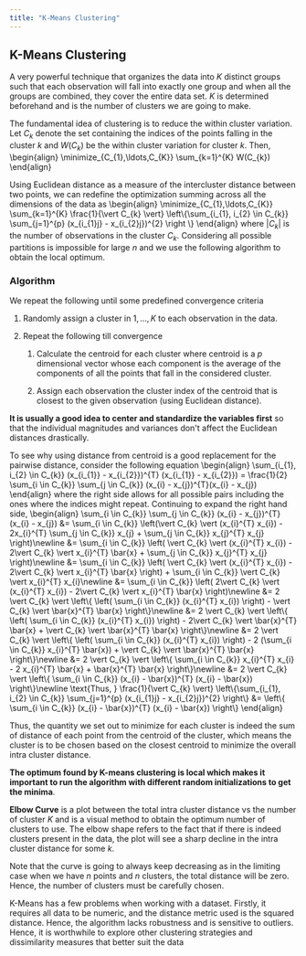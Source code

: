 ```yaml
---
title: "K-Means Clustering"
---
```


## K-Means Clustering

A very powerful technique that organizes the data into $K$ distinct groups such that each observation will fall into exactly one group and when all the groups are combined, they cover the entire data set. $K$ is determined beforehand and is the number of clusters we are going to make.


The fundamental idea of clustering is to reduce the within cluster variation. Let $C_{k}$ denote the set containing the indices of the points falling in the cluster $k$ and $W(C_{k})$ be the within cluster variation for cluster $k$. Then,
\begin{align}
        \minimize_{C_{1},\ldots,C_{K}} \sum_{k=1}^{K} W(C_{k})
    \end{align}

Using Euclidean distance as a measure of the intercluster distance between two points, we can redefine the optimization summing across all the dimensions of the data as
\begin{align}
        \minimize_{C_{1},\ldots,C_{K}} \sum_{k=1}^{K} \frac{1}{\vert C_{k} \vert} \left\\{\sum_{i_{1}, i_{2} \in C_{k}} \sum_{j=1}^{p} (x_{i_{1}j} - x_{i_{2}j})^{2} \right \\}
    \end{align}
where $\vert C_{k} \vert$ is the number of observations in the cluster $C_{k}$. Considering all possible partitions is impossible for large $n$ and we use the following algorithm to obtain the local optimum.

### Algorithm

We repeat the following until some predefined convergence criteria

1.  Randomly assign a cluster in $1, \ldots, K$ to each observation in the data.

2.  Repeat the following till convergence

    1.  Calculate the centroid for each cluster where centroid is a $p$ dimensional vector whose each component is the average of the components of all the points that fall in the considered cluster.

    2.  Assign each observation the cluster index of the centroid that is closest to the given observation (using Euclidean distance).

**It is usually a good idea to center and standardize the variables first** so that the individual magnitudes and variances don't affect the Euclidean distances drastically.

To see why using distance from centroid is a good replacement for the pairwise distance, consider the following equation
\begin{align}
        \sum_{i_{1}, i_{2} \in C_{k}} (x_{i_{1}} - x_{i_{2}})^{T} (x_{i_{1}} - x_{i_{2}}) = \frac{1}{2} \sum_{i \in C_{k}} \sum_{j \in C_{k}} (x_{i} - x_{j})^{T}(x_{i} - x_{j})
    \end{align}
where the right side allows for all possible pairs including the ones where the indices might repeat. Continuing to expand the right hand side,
\begin{align}
        \sum_{i \in C_{k}} \sum_{j \in C_{k}} (x_{i} - x_{j})^{T}(x_{i} - x_{j}) &= \sum_{i \in C_{k}} \left(\vert C_{k} \vert (x_{i}^{T} x_{i}) - 2x_{i}^{T} \sum_{j \in C_{k}} x_{j} + \sum_{j \in C_{k}} x_{j}^{T} x_{j} \right)\newline
        &= \sum_{i \in C_{k}} \left( \vert C_{k} \vert (x_{i}^{T} x_{i}) - 2\vert C_{k} \vert x_{i}^{T} \bar{x} + \sum_{j \in C_{k}} x_{j}^{T} x_{j} \right)\newline
        &= \sum_{i \in C_{k}} \left( \vert C_{k} \vert (x_{i}^{T} x_{i}) - 2\vert C_{k} \vert x_{i}^{T} \bar{x} \right) + \sum_{i \in C_{k}} \vert C_{k} \vert x_{i}^{T} x_{i}\newline
        &= \sum_{i \in C_{k}} \left( 2\vert C_{k} \vert (x_{i}^{T} x_{i}) - 2\vert C_{k} \vert x_{i}^{T} \bar{x} \right)\newline
        &= 2 \vert C_{k} \vert \left\\{ \left( \sum_{i \in C_{k}}  (x_{i}^{T} x_{i}) \right) - \vert C_{k} \vert \bar{x}^{T} \bar{x} \right\\}\newline
        &= 2 \vert C_{k} \vert \left\\{ \left( \sum_{i \in C_{k}}  (x_{i}^{T} x_{i}) \right) - 2\vert C_{k} \vert \bar{x}^{T} \bar{x} + \vert C_{k} \vert \bar{x}^{T} \bar{x} \right\\}\newline
        &= 2 \vert C_{k} \vert \left\\{ \left( \sum_{i \in C_{k}}  (x_{i}^{T} x_{i}) \right) - 2 (\sum_{i \in C_{k}} x_{i}^{T} \bar{x}) + \vert C_{k} \vert \bar{x}^{T} \bar{x} \right\\}\newline
        &= 2 \vert C_{k} \vert \left\\{ \sum_{i \in C_{k}}  x_{i}^{T} x_{i} - 2 x_{i}^{T} \bar{x} + \bar{x}^{T} \bar{x} \right\\}\newline
        &= 2 \vert C_{k} \vert \left\\{ \sum_{i \in C_{k}}  (x_{i} - \bar{x})^{T} (x_{i} - \bar{x}) \right\\}\newline
        \text{Thus, } \frac{1}{\vert C_{k} \vert} \left\\{\sum_{i_{1}, i_{2} \in C_{k}} \sum_{j=1}^{p} (x_{i_{1}j} - x_{i_{2}j})^{2} \right\\} &= \left\\{ \sum_{i \in C_{k}}  (x_{i} - \bar{x})^{T} (x_{i} - \bar{x}) \right\\}
    \end{align}

Thus, the quantity we set out to minimize for each cluster is indeed the sum of distance of each point from the centroid of the cluster, which means the cluster is to be chosen based on the closest centroid to minimize the overall intra cluster distance.


**The optimum found by K-means clustering is local which makes it important to run the algorithm with different random initializations to get the minima**.


**Elbow Curve** is a plot between the total intra cluster distance vs the number of cluster $K$ and is a visual method to obtain the optimum number of clusters to use. The elbow shape refers to the fact that if there is indeed clusters present in the data, the plot will see a sharp decline in the intra cluster distance for some $k$.

Note that the curve is going to always keep decreasing as in the limiting case when we have $n$ points and $n$ clusters, the total distance will be zero. Hence, the number of clusters must be carefully chosen.


K-Means has a few problems when working with a dataset. Firstly, it requires all data to be numeric, and the distance metric used is the squared distance. Hence, the algorithm lacks robustness and is sensitive to outliers. Hence, it is worthwhile to explore other clustering strategies and dissimilarity measures that better suit the data
